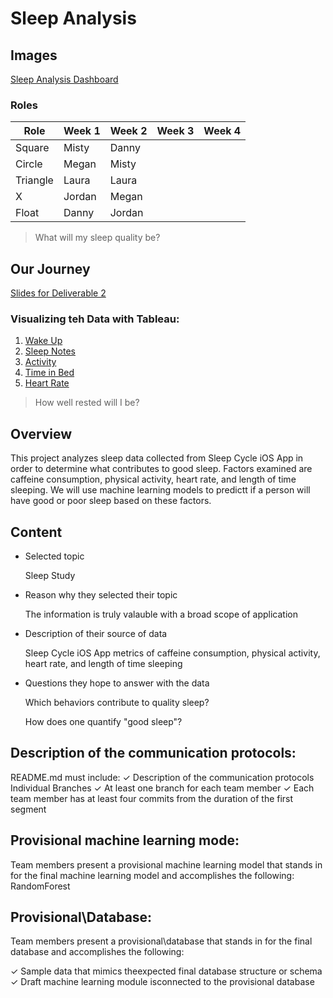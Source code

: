 # Sleep Analysis
## Images
[Sleep Analysis Dashboard](https://public.tableau.com/app/profile/misty.tomison/viz/SleepAnalysis_16403125127800/SleepAnalysis?publish=yes)

### Roles
|Role|Week 1|Week 2| Week 3| Week 4|
|--|--|--|--|--|
|Square |Misty |Danny|  |  |
|Circle|Megan|Misty|   | |
|Triangle|Laura|Laura|  |  |
|X | Jordan|Megan|   |  |
Float| Danny| Jordan | | | |

> What will my sleep quality be?

## Our Journey

[Slides for Deliverable 2](https://docs.google.com/presentation/d/1j7FuZVb4ZCLHZEEQKor6bo9HhYAhEbjMTLDpLTC-69g/edit?usp=sharing)

### Visualizing teh Data with Tableau:

1. [Wake Up](https://public.tableau.com/app/profile/megan.speaks/viz/WakeUp/WakeUp)
2. [Sleep Notes](https://public.tableau.com/app/profile/megan.speaks/viz/SleepNotes/SleepNotes)
3. [Activity](https://public.tableau.com/app/profile/megan.speaks/viz/Activity_16405816723450/Activity)
4. [Time in Bed](https://public.tableau.com/app/profile/megan.speaks/viz/TimeinBed/TimeinBed)
5. [Heart Rate](https://public.tableau.com/app/profile/megan.speaks/viz/HeartRate_16405815842860/HeartRate)

> How well rested will I be?

## Overview
This project analyzes sleep data collected from Sleep Cycle iOS App in order to determine what contributes to good sleep. Factors examined are caffeine consumption, physical activity, heart rate, and length of time sleeping. We will use machine learning models to predictt if a person will have good or poor sleep based on these factors.

## Content
- Selected topic

  Sleep Study
  
- Reason why they selected their topic
  
  The information is truly valauble with a broad scope of application
  
- Description of their source of data
  
  Sleep Cycle iOS App 
  metrics of caffeine consumption, physical activity, heart rate, and length of time sleeping
  
- Questions they hope to answer with the data

  Which behaviors contribute to quality sleep?
  
  How does one quantify "good sleep"?
  
## Description of the communication protocols:
README.md must include:
✓ Description of the communication protocols Individual Branches
✓ At least one branch for each team member
✓ Each team member has at least four commits from the duration of the first segment


## Provisional machine learning mode:
Team members present a provisional machine learning model that stands in for the final machine learning model and accomplishes the following:
RandomForest



## Provisional\Database:
Team members present a provisional\database that stands in for the final database and accomplishes the
following:

✓ Sample data that mimics theexpected final database structure or schema
✓ Draft machine learning module isconnected to the provisional database


